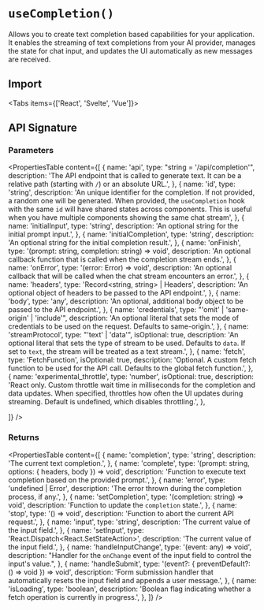
# `useCompletion()`

Allows you to create text completion based capabilities for your application. It enables the streaming of text completions from your AI provider, manages the state for chat input, and updates the UI automatically as new messages are received.

## Import

<Tabs items={['React', 'Svelte', 'Vue']}>
  <Tab>
    <Snippet
      text="import { useCompletion } from '@ai-sdk/react'"
      dark
      prompt={false}
    />
  </Tab>
  <Tab>
    <Snippet
      text="import { Completion } from '@ai-sdk/svelte'"
      dark
      prompt={false}
    />
  </Tab>
  <Tab>
    <Snippet
      text="import { useCompletion } from '@ai-sdk/vue'"
      dark
      prompt={false}
    />
  </Tab>

</Tabs>

## API Signature

### Parameters

<PropertiesTable
  content={[
    {
      name: 'api',
      type: "string = '/api/completion'",
      description:
        'The API endpoint that is called to generate text. It can be a relative path (starting with `/`) or an absolute URL.',
    },
    {
      name: 'id',
      type: 'string',
      description:
        'An unique identifier for the completion. If not provided, a random one will be generated. When provided, the `useCompletion` hook with the same `id` will have shared states across components. This is useful when you have multiple components showing the same chat stream',
    },
    {
      name: 'initialInput',
      type: 'string',
      description: 'An optional string for the initial prompt input.',
    },
    {
      name: 'initialCompletion',
      type: 'string',
      description: 'An optional string for the initial completion result.',
    },
    {
      name: 'onFinish',
      type: '(prompt: string, completion: string) => void',
      description:
        'An optional callback function that is called when the completion stream ends.',
    },
    {
      name: 'onError',
      type: '(error: Error) => void',
      description:
        'An optional callback that will be called when the chat stream encounters an error.',
    },
    {
      name: 'headers',
      type: 'Record<string, string> | Headers',
      description:
        'An optional object of headers to be passed to the API endpoint.',
    },
    {
      name: 'body',
      type: 'any',
      description:
        'An optional, additional body object to be passed to the API endpoint.',
    },
    {
      name: 'credentials',
      type: "'omit' | 'same-origin' | 'include'",
      description:
        'An optional literal that sets the mode of credentials to be used on the request. Defaults to same-origin.',
    },
    {
      name: 'streamProtocol',
      type: "'text' | 'data'",
      isOptional: true,
      description:
        'An optional literal that sets the type of stream to be used. Defaults to `data`. If set to `text`, the stream will be treated as a text stream.',
    },
    {
      name: 'fetch',
      type: 'FetchFunction',
      isOptional: true,
      description:
        'Optional. A custom fetch function to be used for the API call. Defaults to the global fetch function.',
    },
    {
      name: 'experimental_throttle',
      type: 'number',
      isOptional: true,
      description:
        'React only. Custom throttle wait time in milliseconds for the completion and data updates. When specified, throttles how often the UI updates during streaming. Default is undefined, which disables throttling.',
    },

]}
/>

### Returns

<PropertiesTable
  content={[
    {
      name: 'completion',
      type: 'string',
      description: 'The current text completion.',
    },
    {
      name: 'complete',
      type: '(prompt: string, options: { headers, body }) => void',
      description:
        'Function to execute text completion based on the provided prompt.',
    },
    {
      name: 'error',
      type: 'undefined | Error',
      description: 'The error thrown during the completion process, if any.',
    },
    {
      name: 'setCompletion',
      type: '(completion: string) => void',
      description: 'Function to update the `completion` state.',
    },
    {
      name: 'stop',
      type: '() => void',
      description: 'Function to abort the current API request.',
    },
    {
      name: 'input',
      type: 'string',
      description: 'The current value of the input field.',
    },
    {
      name: 'setInput',
      type: 'React.Dispatch<React.SetStateAction<string>>',
      description: 'The current value of the input field.',
    },
    {
      name: 'handleInputChange',
      type: '(event: any) => void',
      description:
        "Handler for the `onChange` event of the input field to control the input's value.",
    },
    {
      name: 'handleSubmit',
      type: '(event?: { preventDefault?: () => void }) => void',
      description:
        'Form submission handler that automatically resets the input field and appends a user message.',
    },
    {
      name: 'isLoading',
      type: 'boolean',
      description:
        'Boolean flag indicating whether a fetch operation is currently in progress.',
    },
  ]}
/>
